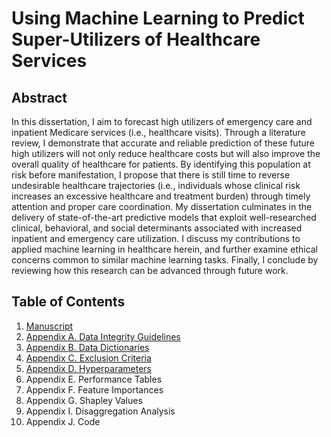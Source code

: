 # Using Machine Learning to Predict Super-Utilizers of Healthcare Services

## Abstract

In this dissertation, I aim to forecast high utilizers of emergency care and inpatient Medicare services (i.e., healthcare visits). Through a literature review, I demonstrate that accurate and reliable prediction of these future high utilizers will not only reduce healthcare costs but will also improve the overall quality of healthcare for patients. By identifying this population at risk before manifestation, I propose that there is still time to reverse undesirable healthcare trajectories (i.e., individuals whose clinical risk increases an excessive healthcare and treatment burden) through timely attention and proper care coordination. My dissertation culminates in the delivery of state-of-the-art predictive models that exploit well-researched clinical, behavioral, and social determinants associated with increased inpatient and emergency care utilization. I discuss my contributions to applied machine learning in healthcare herein, and further examine ethical concerns common to similar machine learning tasks. Finally, I conclude by reviewing how this research can be advanced through future work.

## Table of Contents
1. [Manuscript](https://github.com/kevinbuchanjr/dissertation/blob/master/Buchan-Kevin-Dissertation.pdf)
2. [Appendix A. Data Integrity Guidelines](https://github.com/kevinbuchanjr/dissertation/tree/master/Appendix%20A.%20Data%20Integrity%20Guidelines)
3. [Appendix B. Data Dictionaries](https://github.com/kevinbuchanjr/dissertation/tree/master/Appendix%20B.%20Data%20Dictionaries)
4. [Appendix C. Exclusion Criteria](https://github.com/kevinbuchanjr/dissertation/tree/master/Appendix%20C.%20Exclusion%20Criteria)
6. [Appendix D. Hyperparameters](https://github.com/kevinbuchanjr/dissertation/tree/master/Appendix%20D.%20Hyperparameters)
7. Appendix E. Performance Tables
8. Appendix F. Feature Importances
9. Appendix G. Shapley Values
10. Appendix I. Disaggregation Analysis
11. Appendix J. Code